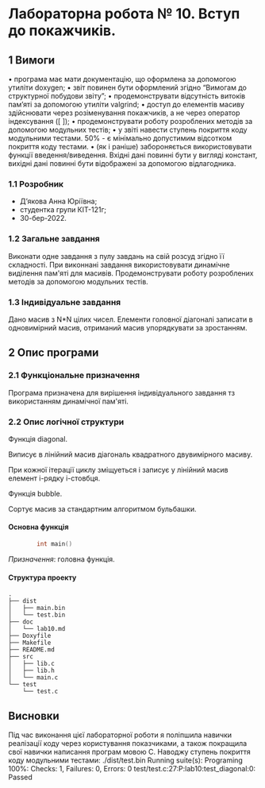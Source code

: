 # Лабораторна робота № 10. Вступ до покажчиків.

## 1 Вимоги

• програма має мати документацію, що оформлена за допомогою утиліти doxygen;
• звіт повинен бути оформлений згідно “Вимогам до структурної побудови звіту”;
• продемонструвати відсутність витоків пам’яті за допомогою утиліти valgrind;
• доступ до елементів масиву здійснювати через розіменування покажчиків, а не через
оператор індексування ([ ]);
• продемонструвати роботу розроблених методів за допомогою модульних тестів;
• у звіті навести ступень покриття коду модульними тестами. 50% - є мінімально допустимим
відсотком покриття коду тестами.
• (як і раніше) забороняється використовувати функції введення/виведення. Вхідні дані
повинні бути у вигляді констант, вихідні дані повинні бути відображені за допомогою
відлагодника.

### 1.1 Розробник

* Дʼякова Анна Юріївна;
* студентка групи КІТ-121г;
* 30-бер-2022.

### 1.2 Загальне завдання

Виконати одне завдання з пулу завдань на свій розсуд згідно її складності. При виконнані завдання використовувати динамічне виділення пам'яті для масивів. Продемонструвати роботу розроблених методів за допомогою модульних тестів.

### 1.3 Індивідуальне завдання

Дано масив з N*N цілих чисел. Елементи головної діагоналі записати в одновимірний масив, отриманий масив упорядкувати за зростанням.

## 2 Опис програми

### 2.1 Функціональне призначення

Програма призначена для вирішення індивідуального завдання тз використанням динамічної пам'яті.

### 2.2 Опис логічної структури

Функція diagonal.

Виписує в лінійний масив діагональ квадратного двувимірного масиву.

При кожної ітерації циклу зміщуеться і записує у лінійний масив елемент i-рядку i-стовбця.

Функція bubble.

Сортує масив за стандартним алгоритмом бульбашки.

#### Основна функція

```c
		int main() 
```

*Призначення*: головна функція.

#### Структура проекту

```
.
├── dist
│   ├── main.bin
│   └── test.bin
├── doc
│   └── lab10.md
├── Doxyfile
├── Makefile
├── README.md
├── src
│   ├── lib.c
│   ├── lib.h
│   └── main.c
└── test
    └── test.c

```

## Висновки

Під час виконання цієї лабораторної роботи я поліпшила навички реалізації коду через користування показчиками, а також покращила свої навички написання програм мовою С.
Наводжу ступень покриття коду модульними тестами:
./dist/test.bin
Running suite(s): Programing
100%: Checks: 1, Failures: 0, Errors: 0
test/test.c:27:P:lab10:test_diagonal:0: Passed